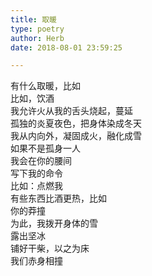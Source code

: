 ```yaml
---  
title: 取暖  
type: poetry  
author: Herb  
date: 2018-08-01 23:59:25  

---  
```

有什么取暖，比如  
比如，饮酒  
我允许火从我的舌头烧起，蔓延  
孤独的炎夏夜色，把身体染成冬天  
我从内向外，凝固成火，融化成雪    
如果不是孤身一人  
我会在你的腰间  
写下我的命令  
比如：点燃我    
有些东西比酒更热，比如  
你的莽撞  
为此，我拨开身体的雪  
露出坚冰  
铺好干柴，以之为床  
我们赤身相撞  
